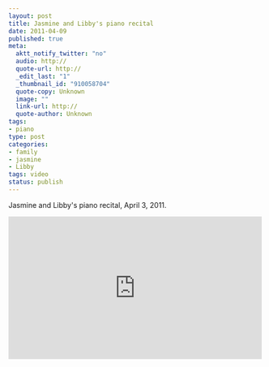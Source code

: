 ```yaml
--- 
layout: post
title: Jasmine and Libby's piano recital
date: 2011-04-09
published: true
meta: 
  aktt_notify_twitter: "no"
  audio: http://
  quote-url: http://
  _edit_last: "1"
  _thumbnail_id: "910058704"
  quote-copy: Unknown
  image: ""
  link-url: http://
  quote-author: Unknown
tags: 
- piano
type: post
categories: 
- family
- jasmine
- Libby
tags: video
status: publish
---
```

Jasmine and Libby's piano recital, April 3, 2011. 

<iframe src="http://player.vimeo.com/video/22164288?title=0&amp;byline=0&amp;color=0" frameborder="0" height="281" width="500"></iframe>
